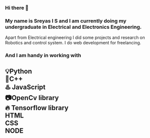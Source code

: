 ### Hi there 👋
### My name is Sreyas I S and I am currently doing my undergraduate in Electrical and Electronics Engineering.
Apart from Electrical engineering I did some projects and research on Robotics and control system. I do web development for freelancing.
### And I am handy in working with 

<h2>💡Python<br>                                                
🚀C++<br>                                   
♨️ JavaScript<br>
📷OpenCv library<br>
🔥 Tensorflow library<br>
   HTML<br>
   CSS<br>
   NODE   <br>
